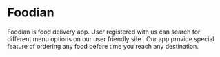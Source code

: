 
# Foodian

Foodian is food delivery app. User registered with us can search for different menu options
on our user friendly site . Our app provide special feature of ordering any food before time
you reach any destination.
